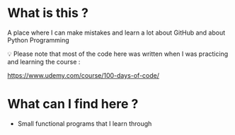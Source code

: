 # What is this ?

A place where I can make mistakes and learn a lot about GitHub and about Python Programming

<aside>
💡 Please note that most of the code here was written when I was practicing and learning the course :

https://www.udemy.com/course/100-days-of-code/

</aside>

# What can I find here ?

- Small functional programs that I learn through

